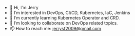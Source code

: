 - 👋 Hi, I’m Jerry
- 👀 I’m interested in DevOps, CI/CD, Kubernetes, IaC, Jenkins
- 🌱 I’m currently learning Kubernetes Operator and CRD.
- 💞️ I’m looking to collaborate on DevOps related topics.
- 📫 How to reach me: jerrysf2009@gmail.com

<!---
jerrysf2009/jerrysf2009 is a ✨ special ✨ repository because its `README.md` (this file) appears on your GitHub profile.
You can click the Preview link to take a look at your changes.
--->
